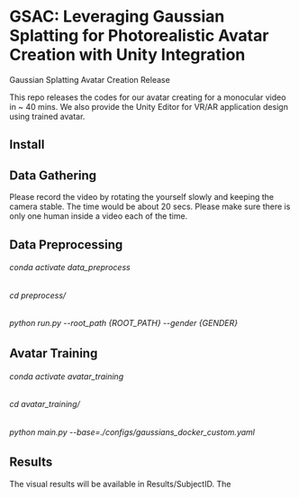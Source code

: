 # GSAC: Leveraging Gaussian Splatting for Photorealistic Avatar Creation with Unity Integration
Gaussian Splatting Avatar Creation Release 

This repo releases the codes for our avatar creating for a monocular video in ~ 40 mins. We also provide the Unity Editor for VR/AR application design using trained avatar.
## Install

## Data Gathering 
Please record the video by rotating the yourself slowly and keeping the camera stable. The time would be about 20 secs. Please make sure there is only one human inside a video each of the time.

## Data Preprocessing 
###### conda activate data_preprocess
###### cd preprocess/
###### python run.py --root_path {ROOT_PATH} --gender {GENDER}
## Avatar Training 
###### conda activate avatar_training
###### cd  avatar_training/
###### python main.py --base=./configs/gaussians_docker_custom.yaml
## Results
The visual results will be available in Results/SubjectID. 
The 
